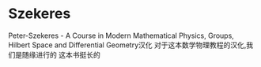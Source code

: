 # Szekeres
Peter-Szekeres - A Course in Modern Mathematical Physics, Groups, Hilbert Space and Differential Geometry汉化
对于这本数学物理教程的汉化,我们是随缘进行的
这本书挺长的
